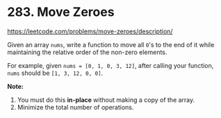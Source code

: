 # 283. Move Zeroes

https://leetcode.com/problems/move-zeroes/description/

Given an array `nums`, write a function to move all `0`'s to the end of it while maintaining the relative order of the non-zero elements.

For example, given `nums = [0, 1, 0, 3, 12]`, after calling your function, `nums` should be `[1, 3, 12, 0, 0]`.

**Note:**

1.  You must do this **in-place** without making a copy of the array.
2.  Minimize the total number of operations.
